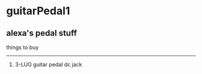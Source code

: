# guitarPedal1
 alexa's pedal stuff
---------------------------------
   things to buy

 
-----------------------------
1. 3-LUG guitar pedal dc jack
